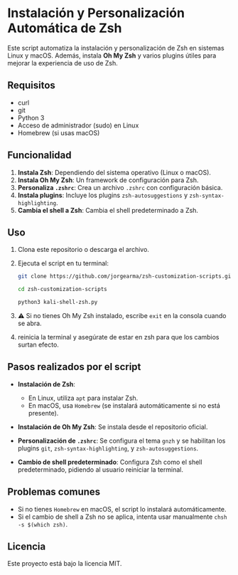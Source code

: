 # Instalación y Personalización Automática de Zsh

Este script automatiza la instalación y personalización de Zsh en sistemas Linux y macOS. Además, instala **Oh My Zsh** y varios plugins útiles para mejorar la experiencia de uso de Zsh.

## Requisitos
- curl
- git
- Python 3
- Acceso de administrador (sudo) en Linux
- Homebrew (si usas macOS)

## Funcionalidad

1. **Instala Zsh**: Dependiendo del sistema operativo (Linux o macOS).
2. **Instala Oh My Zsh**: Un framework de configuración para Zsh.
3. **Personaliza `.zshrc`**: Crea un archivo `.zshrc` con configuración básica.
4. **Instala plugins**: Incluye los plugins `zsh-autosuggestions` y `zsh-syntax-highlighting`.
5. **Cambia el shell a Zsh**: Cambia el shell predeterminado a Zsh.

## Uso

1. Clona este repositorio o descarga el archivo.
2. Ejecuta el script en tu terminal:
    ```bash
    git clone https://github.com/jorgearma/zsh-customization-scripts.git
    ```
    ```bash
    cd zsh-customization-scripts
    ```
    ```bash
    python3 kali-shell-zsh.py
    ```

3. ⚠️ Si no tienes Oh My Zsh instalado, escribe `exit` en la consola cuando se abra.
4. reinicia la terminal y asegúrate de estar en zsh para que los cambios surtan efecto.

## Pasos realizados por el script

- **Instalación de Zsh**:
    - En Linux, utiliza `apt` para instalar Zsh.
    - En macOS, usa `Homebrew` (se instalará automáticamente si no está presente).
  
- **Instalación de Oh My Zsh**: Se instala desde el repositorio oficial.

- **Personalización de `.zshrc`**: Se configura el tema `gnzh` y se habilitan los plugins `git`, `zsh-syntax-highlighting`, y `zsh-autosuggestions`.

- **Cambio de shell predeterminado**: Configura Zsh como el shell predeterminado, pidiendo al usuario reiniciar la terminal.

## Problemas comunes

- Si no tienes `Homebrew` en macOS, el script lo instalará automáticamente.
- Si el cambio de shell a Zsh no se aplica, intenta usar manualmente `chsh -s $(which zsh)`.

## Licencia

Este proyecto está bajo la licencia MIT.
